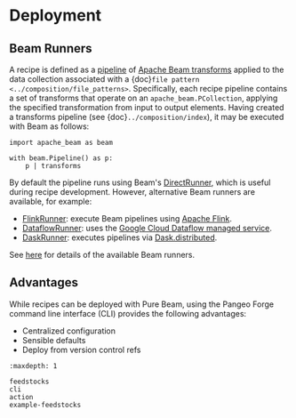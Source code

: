 # Deployment

## Beam Runners

A recipe is defined as a [pipeline](https://beam.apache.org/documentation/programming-guide/#creating-a-pipeline) of [Apache Beam transforms](https://beam.apache.org/documentation/programming-guide/#transforms) applied to the data collection associated with a {doc}`file pattern <../composition/file_patterns>`. Specifically, each recipe pipeline contains a set of transforms that operate on an `apache_beam.PCollection`, applying the specified transformation from input to output elements. Having created a transforms pipeline (see {doc}`../composition/index`), it may be executed with Beam as follows:

```{code-block} python
import apache_beam as beam

with beam.Pipeline() as p:
    p | transforms
```

By default the pipeline runs using Beam's [DirectRunner](https://beam.apache.org/documentation/runners/direct/), which is useful during recipe development. However, alternative Beam runners are available, for example:
* [FlinkRunner](https://beam.apache.org/documentation/runners/flink/): execute Beam pipelines using [Apache Flink](https://flink.apache.org/).
* [DataflowRunner](https://beam.apache.org/documentation/runners/dataflow/): uses the [Google Cloud Dataflow managed service](https://cloud.google.com/dataflow/service/dataflow-service-desc).
* [DaskRunner](https://beam.apache.org/releases/pydoc/current/apache_beam.runners.dask.dask_runner.html): executes pipelines via [Dask.distributed](https://distributed.dask.org/en/stable/).

See [here](https://beam.apache.org/documentation/#runners) for details of the available Beam runners.

## Advantages

While recipes can be deployed with Pure Beam, using the Pangeo Forge
command line interface (CLI) provides the following advantages:

- Centralized configuration
- Sensible defaults
- Deploy from version control refs

```{toctree}
:maxdepth: 1

feedstocks
cli
action
example-feedstocks
```
